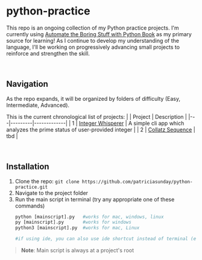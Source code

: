 # python-practice

This repo is an ongoing collection of my Python practice projects. I'm currently using [Automate the Boring Stuff with Python Book](https://automatetheboringstuff.com/3e/) as my primary source for learning! As I continue to develop my understanding of the language, I'll be working on progressively advancing small projects to reinforce and strengthen the skill.

<br>

## Navigation
As the repo expands, it will be organized by folders of difficulty (Easy, Intermediate, Advanced).

This is the current chronological list of projects:
|   | Project | Description |
|---|---------|-------------|
| 1 | [Integer Whisperer](https://github.com/patriciasunday/python-practice/tree/main/integer-whisperer) | A simple cli app which analyzes the prime status of user-provided integer |
| 2 | [Collatz Sequence](https://github.com/patriciasunday/python-practice/tree/main/collatz_sequence) | tbd |

<br>


## Installation
1.	Clone the repo: `git clone https://github.com/patriciasunday/python-practice.git`
2.	Navigate to the project folder
3.	Run the main script in terminal (try any appropriate one of these commands)
    ```python
    python [mainscript].py   #works for mac, windows, linux
    py [mainscript].py       #works for windows
    python3 [mainscript].py  #works for mac, Linux
    
    #if using ide, you can also use ide shortcut instead of terminal (e.g. F5 in Vs Code)
    ```

> **Note**: Main script is always at a project's root
